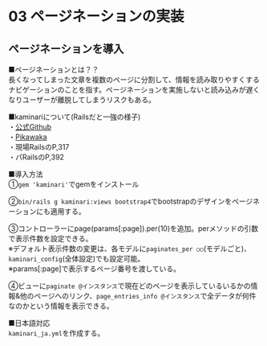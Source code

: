 # 03 ページネーションの実装  
## ページネーションを導入  
■ページネーションとは？？  
長くなってしまった文章を複数のページに分割して、情報を読み取りやすくするナビゲーションのことを指す。ページネーションを実施しないと読み込みが遅くなりユーザーが離脱してしまうリスクもある。  

■kaminariについて(Railsだと一強の様子)  
・[公式Github](https://github.com/kaminari/kaminari)  
・[Pikawaka](https://pikawaka.com/rails/kaminari)  
・現場RailsのP,317  
・パRailsのP,392

■導入方法  
①`gem 'kaminari'`でgemをインストール 

②`bin/rails g kaminari:views bootstrap4`でbootstrapのデザインをページネーションにも適用する。  

③コントローラーにpage(params[:page]).per(10)を追加。perメソッドの引数で表示件数を設定できる。  
※デフォルト表示件数の変更は、各モデルに`paginates_per ○○`(モデルごと)、`kaminari_config`(全体設定)でも設定可能。  
※params[:page]で表示するページ番号を渡している。  

④ビューに`paginate @インスタンス`で現在どのページを表示しているいるかの情報&他のページへのリンク、`page_entries_info @インスタンス`で全データが何件なのかという情報を表示できる。  

■日本語対応  
`kaminari_ja.yml`を作成する。  
